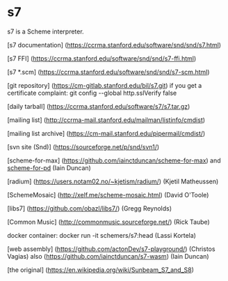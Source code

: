 # s7

s7 is a Scheme interpreter.

[s7 documentation] (https://ccrma.stanford.edu/software/snd/snd/s7.html)

[s7 FFI] (https://ccrma.stanford.edu/software/snd/snd/s7-ffi.html)

[s7 *.scm] (https://ccrma.stanford.edu/software/snd/snd/s7-scm.html)

[git repository] (https://cm-gitlab.stanford.edu/bil/s7.git)
  if you get a certificate complaint: git config --global http.sslVerify false

[daily tarball] (https://ccrma.stanford.edu/software/s7/s7.tar.gz)

[mailing list] (http://ccrma-mail.stanford.edu/mailman/listinfo/cmdist)

[mailing list archive] (https://cm-mail.stanford.edu/pipermail/cmdist/)

[svn site (Snd)] (https://sourceforge.net/p/snd/svn1/)

[scheme-for-max] (https://github.com/iainctduncan/scheme-for-max) and [scheme-for-pd](https://github.com/iainctduncan/scheme-for-pd) (Iain Duncan)

[radium] (https://users.notam02.no/~kjetism/radium/) (Kjetil Matheussen)

[SchemeMosaic] (http://xelf.me/scheme-mosaic.html) (David O'Toole)

[libs7] (https://github.com/obazl/libs7/) (Gregg Reynolds)

[Common Music] (http://commonmusic.sourceforge.net/) (Rick Taube)

docker container: docker run -it schemers/s7:head (Lassi Kortela)

[web assembly] (https://github.com/actonDev/s7-playground/) (Christos Vagias)
  also (https://github.com/iainctduncan/s7-wasm) (Iain Duncan)

[the original] (https://en.wikipedia.org/wiki/Sunbeam_S7_and_S8)
